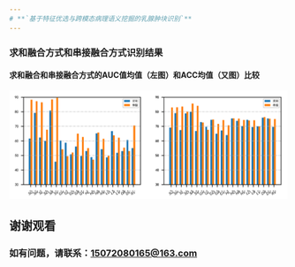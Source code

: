 ```yaml
---
# **`基于特征优选与跨模态病理语义挖掘的乳腺肿块识别`**
---
```

### 求和融合方式和串接融合方式识别结果
#### 求和融合和串接融合方式的AUC值均值（左图）和ACC均值（又图）比较
![](https://github.com/CVNLP/codes-of-our-lab/blob/master/Tian/experiment_result/SUM_concate_AUC_Acc.png)

## 谢谢观看
### 如有问题，请联系：15072080165@163.com
